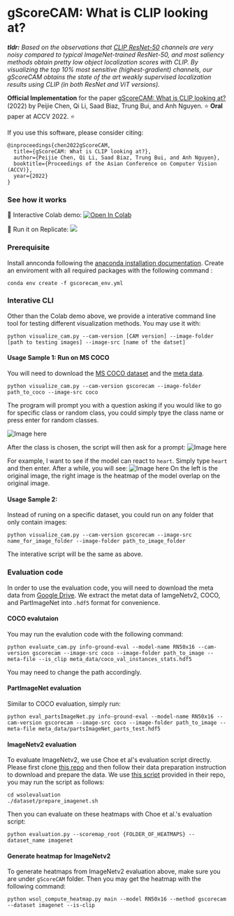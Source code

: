 # gScoreCAM: What is CLIP looking at?

_**tldr:** Based on the observations that [CLIP ResNet-50](https://github.com/openai/CLIP) channels are very noisy compared to typical ImageNet-trained ResNet-50, and most saliency methods obtain pretty low object localization scores with CLIP. By visualizing the top 10% most sensitive (highest-gradient) channels, our gScoreCAM obtains the state of the art weakly supervised localization results using CLIP (in both ResNet and ViT versions)._


**Official Implementation** for the paper [gScoreCAM: What is CLIP looking at?](https://openaccess.thecvf.com/content/ACCV2022/html/Chen_gScoreCAM_What_objects_is_CLIP_looking_at_ACCV_2022_paper.html) (2022) by Peijie Chen, Qi Li, Saad Biaz, Trung Bui, and Anh Nguyen. :star: **Oral** paper at ACCV 2022. :star:


If you use this software, please consider citing:

    @inproceedings{chen2022gScoreCAM,
      title={gScoreCAM: What is CLIP looking at?},
      author={Peijie Chen, Qi Li, Saad Biaz, Trung Bui, and Anh Nguyen},
      booktitle={Proceedings of the Asian Conference on Computer Vision (ACCV)},
      year={2022}
    }

### See how it works

:star2: Interactive Colab demo: [![Open In Colab](https://colab.research.google.com/assets/colab-badge.svg)](https://colab.research.google.com/drive/13BRR5eiOE0zIrdc9Fy6uFciJ6l13PVg8?usp=sharing)

:star2: Run it on Replicate: <a href="https://replicate.com/arielreplicate/gscorecam-clip-analyzer"><img src="https://replicate.com/arielreplicate/gscorecam-clip-analyzer/badge"></a>


### Prerequisite
Install annconda following the [anaconda installation documentation](https://docs.anaconda.com/anaconda/install/).
Create an enviroment with all required packages with the following command :
```bashscript
conda env create -f gscorecam_env.yml
```

### Interative CLI
Other than the Colab demo above, we provide a interative command line tool for testing different visualization methods.
You may use it with:
```bashscript
python visualize_cam.py --cam-version [CAM version] --image-folder [path to testing images] --image-src [name of the datset]
```
#### Usage Sample 1: Run on MS COCO

You will need to download the [MS COCO dataset](https://cocodataset.org/#home) and the [meta data](https://drive.google.com/file/d/1S6JPTDNJnlr3it2ox3i8gAR3Bv9VuWOk/view?usp=sharing).
```
python visualize_cam.py --cam-version gscorecam --image-folder path_to_coco --image-src coco
```
The program will prompt you with a question asking if you would like to go for specific class or random class, you could simply tpye the class name or press enter for random classes.

![Image here](/sample_image/prompt_class_name.png)

After the class is chosen, the script will then ask for a prompt: 
![Image here](/sample_image/sample_prompt.png)

For example, I want to see if the model can react to `heart`. Simply type `heart` and then enter. After a while, you will see:
![Image here](/sample_image/sample_result.png)
On the left is the original image, the right image is the heatmap of the model overlap on the original image.

#### Usage Sample 2:

Instead of runing on a specific dataset, you could run on any folder that only contain images:

```
python visualize_cam.py --cam-version gscorecam --image-src name_for_image_folder --image-folder path_to_image_folder
```
The interative script will be the same as above.

### Evaluation code
In order to use the evaluation code, you will need to download the meta data from [Google Drive](https://drive.google.com/file/d/1S6JPTDNJnlr3it2ox3i8gAR3Bv9VuWOk/view?usp=sharing). We extract the metat data of IamgeNetv2, COCO, and PartImageNet into `.hdf5` format for convenience. 
#### COCO evalutaion
You may run the evalution code with the following command:
```
python evaluate_cam.py info-ground-eval --model-name RN50x16 --cam-version gscorecam --image-src coco --image-folder path_to_image --meta-file --is_clip meta_data/coco_val_instances_stats.hdf5
```
You may need to change the path accordingly.
#### PartImageNet evaluation
Similar to COCO evaluation, simply run:
```
python eval_partsImageNet.py info-ground-eval --model-name RN50x16 --cam-version gscorecam --image-src coco --image-folder path_to_image --meta-file meta_data/partsImageNet_parts_test.hdf5
```

#### ImageNetv2 evaluation
To evaluate ImageNetv2, we use Choe et al's evaluation script directly. Please first clone [this repo](https://github.com/clovaai/wsolevaluation) and then follow their data preparation instruction to download and prepare the data. We use [this script](https://github.com/clovaai/wsolevaluation/blob/master/dataset/prepare_imagenet.sh) provided in their repo, you may run the script as follows:
```
cd wsolevaluation
./dataset/prepare_imagenet.sh
```
Then you can evaluate on these heatmaps with Choe et al.'s evaluation script:
```
python evaluation.py --scoremap_root {FOLDER_OF_HEATMAPS} --dataset_name imagenet
```

#### Generate heatmap for ImageNetv2

To generate heatmaps from ImageNetv2 evaluation above, make sure you are under `gScoreCAM` folder. Then you may get the heatmap with the following command:
 ```
 python wsol_compute_heatmap.py main --model RN50x16 --method gscorecam --dataset imagenet --is-clip
 ```

